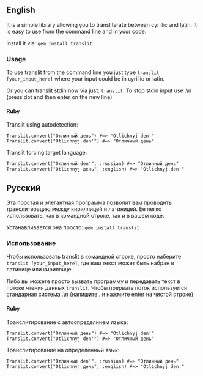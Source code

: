 ## English ##

It is a simple library allowing you to transliterate between cyrillic and latin. It is easy to use from the command line and in your code.

Install it via: <code>gem install translit</code>

### Usage ###

To use translit from the command line you just type <code>translit [your_input_here]</code> where your input could be in cyrillic or latin.

Or you can translit stdin now via just: <code>translit</code>. To stop stdin input use .\n (press dot and then enter on the new line)

#### Ruby
Translit using autodetection:

```
Translit.convert("Отличный день") #=> "Otlichnyj den'"
Translit.convert("Otlichnyj den'") #=> "Отличный день"
```
Translit forcing target language:

```
Translit.convert("Отличный den'", :russian) #=> "Отличный день"
Translit.convert("Otlichnyj день", :english) #=> "Otlichnyj den'"
```

## Русский ##

Эта простая и элегантная программа позволит вам проводить транслитерацию между кириллицей и латиницей. Ее легко использовать, как в командной строке, так и в вашем коде.

Устанавливается она просто: <code>gem install translit</code>

### Использование ###

Чтобы использовать translit в командной строке, просто наберите <code>translit [your_input_here]</code>, где ваш текст может быть набран в латинице или кириллице.

Либо вы можете просто вызвать программу и передавать текст в потоке чтения данных <code>translit</code>. Чтобы прервать поток используется стандарная система .\n (напишите . и нажмите enter на чистой строке)

#### Ruby
Транслитирование с автоопределнием языка:

```
Translit.convert("Отличный день") #=> "Otlichnyj den'"
Translit.convert("Otlichnyj den'") #=> "Отличный день"
```
Транслитирование на определенный язык:

```
Translit.convert("Отличный den'", :russian) #=> "Отличный день"
Translit.convert("Otlichnyj день", :english) #=> "Otlichnyj den'"
